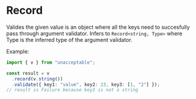 # Record

Valides the given value is an object where all the keys need to succesfully pass
through argument validator. Infers to `Record<string, Type>` where Type is the
inferred type of the argument validator.

Example:

```ts
import { v } from "unacceptable";

const result = v
  .record(v.string())
  .validate({ key1: "value", key2: 23, key3: [1, "2"] });
// result is Failure because key3 is not a string
```
